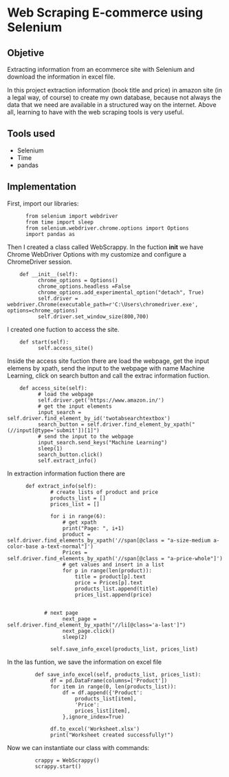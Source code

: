 # Web Scraping E-commerce using Selenium

## Objetive

Extracting information from an ecommerce site with Selenium and download the information in excel file.

In this project extraction information (book title and price) in amazon site (in a legal way, of course) to create
my own database, because not always the data that we need are available in a structured way on the internet. Above all,
learning to have with the web scraping tools is very useful.

## Tools used

- Selenium
- Time
- pandas


## Implementation

First, import our libraries:

          from selenium import webdriver
          from time import sleep
          from selenium.webdriver.chrome.options import Options
          import pandas as 
          
  Then I created a class called WebScrappy. In the fuction __init__ we have Chrome WebDriver Options with my customize and configure a ChromeDriver session.
  
        def __init__(self):
              chrome_options = Options()
              chrome_options.headless =False
              chrome_options.add_experimental_option("detach", True)
              self.driver = webdriver.Chrome(executable_path=r'C:\Users\chromedriver.exe', options=chrome_options)
              self.driver.set_window_size(800,700)
        
I created one fuction to access the site.
        
        def start(self):
              self.access_site()
  
 Inside the access site fuction there are load the webpage, get the input elemens by xpath, send the input to the webpage with name Machine Learning,
 click on search button and call the extrac information fuction.
 
        def access_site(self):
              # load the webpage
              self.driver.get('https://www.amazon.in/')
              # get the input elements
              input_search = self.driver.find_element_by_id('twotabsearchtextbox')
              search_button = self.driver.find_element_by_xpath("(//input[@type='submit'])[1]")
              # send the input to the webpage
              input_search.send_keys("Machine Learning")
              sleep(1)
              search_button.click()
              self.extract_info()

In extraction information fuction there are

          def extract_info(self):
                  # create lists of product and price
                  products_list = []
                  prices_list = []

                  for i in range(6):
                      # get xpath
                      print("Page: ", i+1)
                      product = self.driver.find_elements_by_xpath('//span[@class = "a-size-medium a-color-base a-text-normal"]')
                      Prices = self.driver.find_elements_by_xpath('//span[@class = "a-price-whole"]')
                      # get values and insert in a list
                      for p in range(len(product)):
                          title = product[p].text
                          price = Prices[p].text
                          products_list.append(title)
                          prices_list.append(price)


                # next page
                      next_page = self.driver.find_element_by_xpath("//li[@class='a-last']")
                      next_page.click()
                      sleep(2)

                  self.save_info_excel(products_list, prices_list)
        
  In the las funtion, we save the information on excel file

             def save_info_excel(self, products_list, prices_list):
                  df = pd.DataFrame(columns=['Product'])
                  for item in range(0, len(products_list)):
                      df = df.append({'Product':
                          products_list[item],
                          'Price':
                          prices_list[item],
                      },ignore_index=True)

                  df.to_excel('Worksheet.xlsx')
                  print("Worksheet created successfully!")
        
   Now we can instantiate our class with commands:
   
             crappy = WebScrappy()
             scrappy.start()
